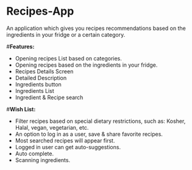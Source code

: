 # Recipes-App
An application which gives you recipes recommendations based on the ingredients in your fridge or a certain category.

#**Features:**
-	Opening recipes List based on categories.
-	Opening recipes based on the ingredients in your fridge.
-	Recipes Details Screen
-	Detailed Description
-	Ingredients button
-	Ingredients List
-	Ingredient & Recipe search

#**Wish List:**
-	Filter recipes based on special dietary restrictions, such as: Kosher, Halal, vegan, vegetarian, etc.
-	An option to log in as a user, save & share favorite recipes.
-	Most searched recipes will appear first.
-	Logged in user can get auto-suggestions.
-	Auto complete.
-	Scanning ingredients.



